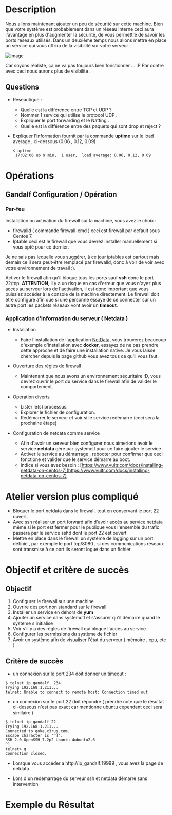 
# Description 

Nous allons maintenant ajouter un peu de sécurité sur cette machine. Bien que votre système est probablement dans un réseau interne ceci aura l'avantage en plus d'augmenter la sécurité, de vous permettre de savoir les ports réseaux utilisés. 
Dans un deuxième temps nous allons mettre en place un service qui vous offrira de la visibilité sur votre serveur :

![image](https://user-images.githubusercontent.com/2662304/48323827-b4c17580-e636-11e8-842c-0ee72fcb4115.png)

Car soyons réaliste, ça ne va pas toujours bien fonctionner ... :P Par contre avec ceci nous aurons plus de visibilité .


## Questions 

* Réseautique :
    * Quelle est la différence entre TCP et UDP ?
    * Nommer 1 service qui utilise le protocol UDP .
    * Expliquer le port forwarding et le Natting .
    * Quelle est la différence entre des paquets qui sont drop et reject ?

* Expliquer l'information fournit par la commande **uptime** sur le load average , ci-dessous (0.06 , 0.12, 0.09)

    ```
    $ uptime
     17:02:06 up 9 min,  1 user,  load average: 0.06, 0.12, 0.09
    ```



# Opérations 

## Gandalf Configuration / Opération

### Par-feu

Installation ou activation du firewall sur la machine, vous avez le choix :

* firewalld ( commande firewall-cmd ) ceci est firewall par default sous Centos 7.
* Iptable ceci est le firewall que vous devrez installer manuellement si vous opté pour ce dernier.

Je ne sais pas lequelle vous suggérer, à ce jour iptables est partout mais demain ce il sera peut-être remplacé par firewalld, donc à voir de voir avec votre environnement de travail :).

Activer le firewall afin qu'il bloque tous les ports sauf **ssh** donc le port 22/tcp. **ATTENTION**, il y a un risque en cas d'erreur que vous n'ayez plus accès au serveur lors de l'activation, il est donc important que vous puissiez accéder à la console de la machine directement. 
Le firewall doit être configuré afin que si une personne essaye de ce connecter sur un autre port les packets réseaux vont avoir un **timeout**.

### Application d'information du serveur ( Netdata )

* Installation
    * Faire l'installation de l'application [NetData](https://github.com/netdata/netdata), vous trouverez beaucoup d'exemple d'installation avec **docker**, essayez de ne pas prendre cette approche et de faire une installation native. 
    Je vous laisse chercher depuis la page github vous avez tous ce qu'il vous faut.

* Ouverture des règles de firewall 
    * Maintenant que nous avons un environnement sécuritaire :D, vous devrez ouvrir le port du service dans le firewall afin de valider le comportement.

* Operation diverts
    * Lister le(s) processus.
    * Explorer le fichier de configuration.
    * Redémarrer le serveur et voir si le service redémarre (ceci sera la prochaine étape)

* Configuration de netdata comme service
    * Afin d'avoir un serveur bien configurer nous aimerions avoir le service **netdata**  géré par systemctl  pour ce faire ajouter le service .
    * Activer le service au démarrage , rebooter pour confirmer que ceci fonctione et valider que le service démarre au boot.
    * indice si vous avez besoin : [https://www.vultr.com/docs/installing-netdata-on-centos-7](https://www.vultr.com/docs/installing-netdata-on-centos-7)


# Atelier version plus compliqué 

* Bloquer le port netdata dans le firewall, tout en conservant le port 22 ouvert.
* Avec ssh réaliser un port forward afin d'avoir accès au service netdata même si le port est fermer  pour le publique vous l'ensemble du trafic passera par le service sshd dont le port 22 est ouvert
* Mettre en place dans le firewall un système de logging sur un port définie , par exemple le port tcp/8080 , si des communications réseaux sont transmise à ce port ils seront logué dans un fichier

# Objectif et critère de succès 

## Objectif 

1. Configurer le firewall sur une machine
2. Ouvrire des port non standard sur le firewall
3. Installer un service en dehors de **yum** 
4. Ajouter un service dans systemctl et s'assurer qu'il démarre quand le système s'initialise
5. Voir s'il y a des règles de firewall qui bloque l'accès au service
6. Configurer les permissions du système de fichier
7. Avoir un système afin de visualiser l'état du serveur ( mémoire , cpu, etc ) 

## Critère de succès 

* un connexion sur le port 234 doit donner un timeout :

```
$ telnet ip_gandalf  234
Trying 192.168.1.211...
telnet: Unable to connect to remote host: Connection timed out
```
* un connexion sur le port 22 doit répondre  ( prendre note que le résultat ci-dessous n'est pas exact car mentionne ubuntu cependant ceci sera similaire )

```
$ telnet ip_gandalf 22
Trying 192.168.1.211...
Connected to goke.x3rus.com.
Escape character is '^]'.
SSH-2.0-OpenSSH_7.2p2 Ubuntu-4ubuntu2.6
^]
telnet> q
Connection closed.
```

* Lorsque vous accéder a http://ip_gandalf:19999 , vous avez la page de netdata

* Lors d'un redémarrage du serveur ssh et netdata démarre sans intervention

# Exemple du Résultat
